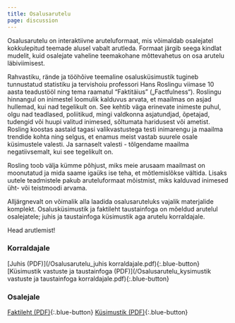```yaml
---
title: Osalusarutelu
page: discussion
---
```

Osalusarutelu on interaktiivne aruteluformaat, mis võimaldab osalejatel kokkulepitud teemade alusel vabalt arutleda. Formaat järgib seega kindlat mudelit, kuid osalejate vaheline teemakohane mõttevahetus on osa arutelu läbiviimisest.

Rahvastiku, rände ja tööhõive teemaline osalusküsimustik tugineb tunnustatud statistiku ja tervishoiu professori Hans Roslingu viimase 10 aasta teadustööl ning tema raamatul “Faktitäius” („Factfulness“). Roslingu hinnangul on inimestel loomulik kalduvus arvata, et maailmas on asjad hullemad, kui nad tegelikult on. See kehtib väga erinevate inimeste puhul, olgu nad teadlased, poliitikud, mingi valdkonna asjatundjad, õpetajad, tudengid või huupi valitud inimesed, sõltumata haridusest või ametist. Rosling koostas aastaid tagasi valikvastustega testi inimarengu ja maailma trendide kohta ning selgus, et enamus meist vastab suurele osale küsimustele valesti. Ja sarnaselt valesti - tõlgendame maailma negatiivsemalt, kui see tegelikult on.

Rosling toob välja kümme põhjust, miks meie arusaam maailmast on moonutatud ja mida saame igaüks ise teha, et mõtlemislõkse vältida. Lisaks uutele teadmistele pakub aruteluformaat mõistmist, miks kalduvad inimesed üht- või teistmoodi arvama.

Alljärgnevalt on võimalik alla laadida osalusaruteluks vajalik materjalide komplekt. Osalusküsimustik ja faktileht taustainfoga on mõeldud arutelul osalejatele; juhis ja taustainfoga küsimustik aga arutelu korraldajale.

Head arutlemist!

### Korraldajale

[Juhis (PDF)](/Osalusarutelu_juhis korraldajale.pdf){:.blue-button}
[Küsimustik vastuste ja taustainfoga (PDF)](/Osalusarutelu_kysimustik vastuste ja taustainfoga korraldajale.pdf){:.blue-button}

### Osalejale

[Faktileht (PDF)](/Osalusarutelu_faktileht.pdf){:.blue-button}
[Küsimustik (PDF)](/Osalusarutelu_kysimustik.pdf){:.blue-button}
